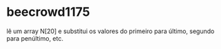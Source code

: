 # beecrowd1175
lê um array N[20] e substitui os valores do primeiro para último, segundo para penúltimo, etc.
